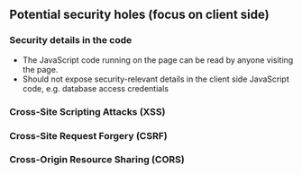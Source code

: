 ## Potential security holes (focus on client side)

### Security details in the code
- The JavaScript code running on the page can be read by anyone visiting the page.
- Should not expose security-relevant details in the client side JavaScript code, e.g. database access credentials

### Cross-Site Scripting Attacks (XSS)

### Cross-Site Request Forgery (CSRF)

### Cross-Origin Resource Sharing (CORS)
